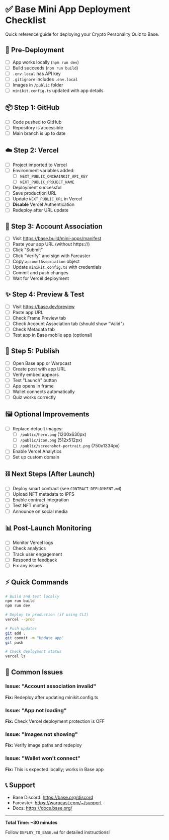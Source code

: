 # ✅ Base Mini App Deployment Checklist

Quick reference guide for deploying your Crypto Personality Quiz to Base.

## 🚀 Pre-Deployment

- [ ] App works locally (`npm run dev`)
- [ ] Build succeeds (`npm run build`)
- [ ] `.env.local` has API key
- [ ] `.gitignore` includes `.env.local`
- [ ] Images in `/public` folder
- [ ] `minikit.config.ts` updated with app details

## 📦 Step 1: GitHub

- [ ] Code pushed to GitHub
- [ ] Repository is accessible
- [ ] Main branch is up to date

## ☁️ Step 2: Vercel

- [ ] Project imported to Vercel
- [ ] Environment variables added:
  - [ ] `NEXT_PUBLIC_ONCHAINKIT_API_KEY`
  - [ ] `NEXT_PUBLIC_PROJECT_NAME`
- [ ] Deployment successful
- [ ] Save production URL
- [ ] Update `NEXT_PUBLIC_URL` in Vercel
- [ ] **Disable** Vercel Authentication
- [ ] Redeploy after URL update

## 🔗 Step 3: Account Association

- [ ] Visit https://base.build/mini-apps/manifest
- [ ] Paste your app URL (without https://)
- [ ] Click "Submit"
- [ ] Click "Verify" and sign with Farcaster
- [ ] Copy `accountAssociation` object
- [ ] Update `minikit.config.ts` with credentials
- [ ] Commit and push changes
- [ ] Wait for Vercel deployment

## ✨ Step 4: Preview & Test

- [ ] Visit https://base.dev/preview
- [ ] Paste app URL
- [ ] Check Frame Preview tab
- [ ] Check Account Association tab (should show "Valid")
- [ ] Check Metadata tab
- [ ] Test app in Base mobile app (optional)

## 🎉 Step 5: Publish

- [ ] Open Base app or Warpcast
- [ ] Create post with app URL
- [ ] Verify embed appears
- [ ] Test "Launch" button
- [ ] App opens in frame
- [ ] Wallet connects automatically
- [ ] Quiz works correctly

## 🖼️ Optional Improvements

- [ ] Replace default images:
  - [ ] `/public/hero.png` (1200x630px)
  - [ ] `/public/icon.png` (512x512px)
  - [ ] `/public/screenshot-portrait.png` (750x1334px)
- [ ] Enable Vercel Analytics
- [ ] Set up custom domain

## ⛓️ Next Steps (After Launch)

- [ ] Deploy smart contract (see `CONTRACT_DEPLOYMENT.md`)
- [ ] Upload NFT metadata to IPFS
- [ ] Enable contract integration
- [ ] Test NFT minting
- [ ] Announce on social media

## 📊 Post-Launch Monitoring

- [ ] Monitor Vercel logs
- [ ] Check analytics
- [ ] Track user engagement
- [ ] Respond to feedback
- [ ] Fix any issues

## ⚡ Quick Commands

```bash
# Build and test locally
npm run build
npm run dev

# Deploy to production (if using CLI)
vercel --prod

# Push updates
git add .
git commit -m "Update app"
git push

# Check deployment status
vercel ls
```

## 🐛 Common Issues

### Issue: "Account association invalid"
**Fix:** Redeploy after updating minikit.config.ts

### Issue: "App not loading"
**Fix:** Check Vercel deployment protection is OFF

### Issue: "Images not showing"
**Fix:** Verify image paths and redeploy

### Issue: "Wallet won't connect"
**Fix:** This is expected locally; works in Base app

## 📞 Support

- Base Discord: https://base.org/discord
- Farcaster: https://warpcast.com/~/support
- Docs: https://docs.base.org/

---

**Total Time: ~30 minutes**

Follow `DEPLOY_TO_BASE.md` for detailed instructions!

